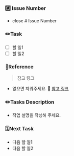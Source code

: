 ### #️⃣ Issue Number
- close # Issue Number

### ✏️Task
- [ ] 할 일1
- [ ] 할 일2

### 🔗Reference
> 참고 링크
  - 없으면 지워주세요.
   🔗 [참고 링크](https://# "참고 링크")

### ✏️Tasks Description
* 작업 설명을 작성해 주세요.

### 🗓Next Task
- 다음 할 일1
- 다음 할 일2
